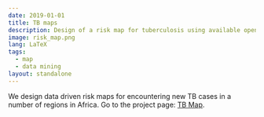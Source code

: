 ```yaml
---
date: 2019-01-01
title: TB maps
description: Design of a risk map for tuberculosis using available open data.
image: risk_map.png
lang: LaTeX
tags:
  - map
  - data mining
layout: standalone
---
```


We design data driven risk maps for encountering new TB cases in a number of
regions in Africa. Go to the project page: [TB Map](tb_map).

